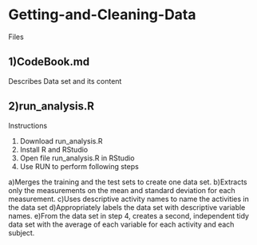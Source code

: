 # Getting-and-Cleaning-Data

Files

## 1)CodeBook.md

Describes Data set and its content

## 2)run_analysis.R

Instructions
1) Download run_analysis.R
2) Install R and RStudio
3) Open file run_analysis.R in RStudio
4) Use RUN to perform following steps

a)Merges the training and the test sets to create one data set.
b)Extracts only the measurements on the mean and standard deviation for each measurement.
c)Uses descriptive activity names to name the activities in the data set
d)Appropriately labels the data set with descriptive variable names.
e)From the data set in step 4, creates a second, independent tidy data set with the average of each variable for each activity and each subject.
